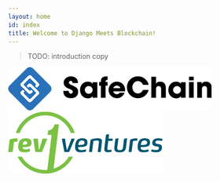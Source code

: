 ```yaml
---
layout: home
id: index
title: Welcome to Django Meets Blockchain!
---
```


> TODO: introduction copy

![safechain-logo](safechain-logo.png)
![rev1-logo](rev1-logo.png)
